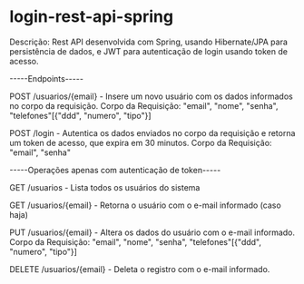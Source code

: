 # login-rest-api-spring

Descrição: Rest API desenvolvida com Spring, usando Hibernate/JPA para persistência de dados, e JWT para autenticação de login usando token de acesso.

-----Endpoints-----

POST /usuarios/{email} - Insere um novo usuário com os dados informados no corpo da requisição.
Corpo da Requisição: "email", "nome", "senha", "telefones"[{"ddd", "numero", "tipo"}]

POST /login - Autentica os dados enviados no corpo da requisição e retorna um token de acesso, que expira em 30 minutos.
Corpo da Requisição: "email", "senha"

-----Operações apenas com autenticação de token-----

GET /usuarios - Lista todos os usuários do sistema

GET /usuarios/{email} - Retorna o usuário com o e-mail informado (caso haja)

PUT /usuarios/{email} - Altera os dados do usuário com o e-mail informado. 
Corpo da Requisição: "email", "nome", "senha", "telefones"[{"ddd", "numero", "tipo"}]

DELETE /usuarios/{email} - Deleta o registro com o e-mail informado.
